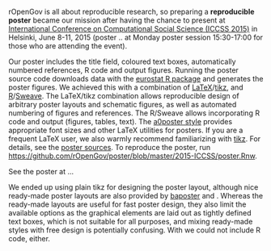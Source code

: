 

rOpenGov is all about reproducible research, so preparing a
**reproducible poster** became our mission after having the chance to
present at [International Conference on Computational Social Science
(ICCSS 2015)](http://iccss2015.eu/index.html) in Helsinki, June 8-11,
2015 (poster .. at Monday poster session 15:30-17:00 for those who are
attending the event).

Our poster includes the title field, coloured text boxes,
automatically numbered references, R code and output figures. Running
the poster source code downloads data with the [eurostat R
package](http://github.com/rOpenGov/eurostat/) and generates the
poster figures. We achieved this with a combination of
[LaTeX]()/[tikz](), and [R](http://www.r-project.org)/[Sweave](). The
LaTeX/tikz combination allows reproducible design of arbitrary poster
layouts and schematic figures, as well as automated numbering of
figures and references. The R/Sweave allows incorporating R code and
output (figures, tables, text). The [a0poster style]() provides
appropriate font sizes and other LaTeX utilities for posters. If you
are a frequent LaTeX user, we also warmly recommend familiarizing with
[tikz](). For details, see the [poster
sources](https://github.com/rOpenGov/poster/blob/master/2015-ICCSS/poster.Rnw).
To reproduce the poster, run
https://github.com/rOpenGov/poster/blob/master/2015-ICCSS/poster.Rnw.

See the poster at ...

We ended up using plain tikz for designing the poster layout, although
nice ready-made poster layouts are also provided by [baposter]() and
[](). Whereas the ready-made layouts are useful for fast poster
design, they also limit the available options as the graphical
elements are laid out as tightly defined text boxes, which is not
suitable for all purposes, and mixing ready-made styles with free
design is potentially confusing. With []() we could not include R
code, either.
